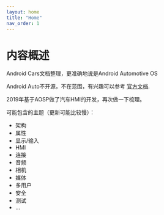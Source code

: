 ```yaml
---
layout: home
title: "Home"
nav_order: 1
---
```


# 内容概述

Android Cars文档整理，更准确地说是Android Automotive OS

Android Auto不开源，不在范围，有兴趣可以参考 [官方文档](https://developer.android.com/training/cars#automotive-os).

2019年基于AOSP做了汽车HMI的开发，再次做一下梳理。

可能包含的主题（更新可能比较慢）：

- 架构
- 属性
- 显示/输入
- HMI
- 连接
- 音频
- 相机
- 媒体
- 多用户
- 安全
- 测试
- ...
